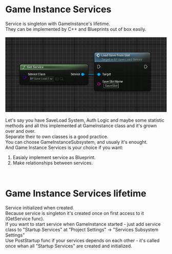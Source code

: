 # Game Instance Services
Service is singleton with GameInstance's lifetime. <br>
They can be implemented by C++ and Blueprints out of box easily. <br>
<br>
![SaveLoadServiceShowcase](Docs/SaveLoadServiceShowcase.png)

Let's say you have SaveLoad System, Auth Logic and maybe some statistic methods and all this implemented at GameInstance class and it's grown over and over.<br>
Separate their to own classes is a good practice. <br>
You can choose GameInstanceSubsystem, and usualy it's enought.<br>
And Game Instance Services is your choice if you want:<br>
1. Easialy implement service as Blueprint. <br>
2. Make relationships between services. <br>
<br>

# Game Instance Services lifetime
Service initialized when created.<br>
Because service is singleton it's created once on first access to it (GetService func).<br>
If you want to start service when GameInstance started - just add service class to "Startup Services" at "Project Settings" -> "Services Subsystem Settings"<br>
Use PostStartup func if your services depends on each other - it's called once whan all "Startup Services" are created and initialized.<br>
